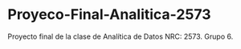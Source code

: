 # Proyeco-Final-Analitica-2573
Proyecto final de la clase de Analítica de Datos NRC: 2573. Grupo 6.
